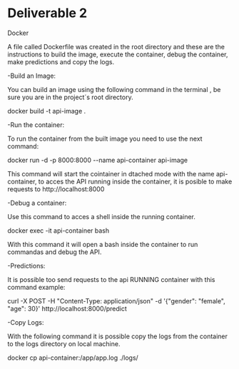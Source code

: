 # Deliverable 2

Docker 

A file called Dockerfile was created in the root directory and these are the instructions to build the image, execute the container, debug the container, make predictions and copy the logs. 

-Build an Image:

You can build an image using the following command in the terminal , be sure you are in the project´s root directory. 

docker build -t api-image .

-Run the container: 

To run the container from the built image you need to use the next command:

docker run -d -p 8000:8000 --name api-container api-image

This command will start the cointainer in dtached mode with the name api-container, to acces the API running inside the container, it is posible to make requests to http://localhost:8000

-Debug a container:

Use this command to acces a shell inside the running container.

docker exec -it api-container bash

With this command it will open a bash inside the container to run commandas and debug the API.

-Predictions:

It is possible too send requests to the api RUNNING container with this command example:

curl -X POST -H "Content-Type: application/json" -d '{"gender": "female", "age": 30}' http://localhost:8000/predict

-Copy Logs:

With the following command it is possible copy the logs from the container to the logs directory on local machine.

docker cp api-container:/app/app.log ./logs/
